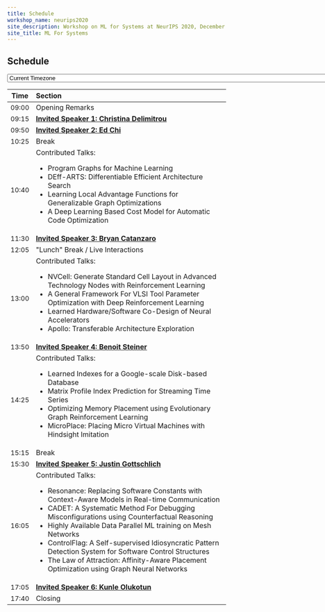 ```yaml
---
title: Schedule
workshop_name: neurips2020
site_description: Workshop on ML for Systems at NeurIPS 2020, December 12th, Zoomville
site_title: ML For Systems
---
```

<div class="schedule_section">
    <div class="inner clearfix">
        <section class="main-content">
            <h2>Schedule</h2>
            <select name="timezone" id="timezoneswitcher">
                <option value="current_timezone" id="current_timezone_option" selected="selected">Current Timezone</option>
                <option value="Pacific/Midway">(UTC -11:00) Midway, Niue, Pago Pago</option>
                <option value="America/Adak">(UTC -10:00) Adak</option>
                <option value="Pacific/Fakaofo">(UTC -10:00) Fakaofo, Honolulu, Johnston, Rarotonga, Tahiti</option>
                <option value="Pacific/Marquesas">(UTC -10:30) Marquesas</option>
                <option value="America/Anchorage">(UTC -09:00) Anchorage, Juneau, Nome, Sitka, Yakutat</option>
                <option value="Pacific/Gambier">(UTC -09:00) Gambier</option>
                <option value="America/Dawson">(UTC -08:00) San Francisco, Los Angeles, Dawson, Tijuana, Vancouver, Whitehorse</option>
                <option value="America/Santa_Isabel">(UTC -08:00) Santa Isabel</option>
                <option value="America/Metlakatla">(UTC -08:00) Metlakatla, Pitcairn</option>
                <option value="America/Dawson_Creek">(UTC -07:00) Dawson Creek, Hermosillo, Phoenix</option>
                <option value="America/Chihuahua">(UTC -07:00) Chihuahua, Mazatlan</option>
                <option value="America/Boise">(UTC -07:00) Boise, Cambridge Bay, Denver, Edmonton, Inuvik, Ojinaga, Shiprock, Yellowknife</option>
                <option value="America/Chicago">(UTC -06:00) Beulah, Center, Chicago, Knox, Matamoros, Menominee, New Salem, Rainy River, Rankin Inlet, Resolute, Tell City, Winnipeg</option>
                <option value="America/Belize">(UTC -06:00) Belize, Costa Rica, El Salvador, Galapagos, Guatemala, Managua, Regina, Swift Current, Tegucigalpa</option>
                <option value="Pacific/Easter">(UTC -06:00) Easter</option>
                <option value="America/Bahia_Banderas">(UTC -06:00) Bahia Banderas, Cancun, Merida, Mexico City, Monterrey</option>
                <option value="America/Detroit">(UTC -05:00) Detroit, Grand Turk, Indianapolis, Iqaluit, Louisville, Marengo, Monticello, Montreal, Nassau, New York, Nipigon, Pangnirtung, Petersburg, Thunder Bay, Toronto, Vevay, Vincennes, Winamac</option>
                <option value="America/Atikokan">(UTC -05:00) Atikokan, Bogota, Cayman, Guayaquil, Jamaica, Lima, Panama, Port-au-Prince</option>
                <option value="America/Havana">(UTC -05:00) Havana</option>
                <option value="America/Caracas">(UTC -05:30) Caracas</option>
                <option value="America/Glace_Bay">(UTC -04:00) Bermuda, Glace Bay, Goose Bay, Halifax, Moncton, Thule</option>
                <option value="Atlantic/Stanley">(UTC -04:00) Stanley</option>
                <option value="America/Santiago">(UTC -04:00) Palmer, Santiago</option>
                <option value="America/Anguilla">(UTC -04:00) Anguilla, Antigua, Aruba, Barbados, Blanc-Sablon, Boa Vista, Curacao, Dominica, Eirunepe, Grenada, Guadeloupe, Guyana, Kralendijk, La Paz, Lower Princes, Manaus, Marigot, Martinique, Montserrat, Port of Spain, Porto Velho, Puerto Rico, Rio Branco, Santo Domingo, St Barthelemy, St Kitts, St Lucia, St Thomas, St Vincent, Tortola</option>
                <option value="America/Campo_Grande">(UTC -04:00) Campo Grande, Cuiaba</option>
                <option value="America/Asuncion">(UTC -04:00) Asuncion</option>
                <option value="America/St_Johns">(UTC -04:30) St Johns</option>
                <option value="America/Sao_Paulo">(UTC -03:00) Sao Paulo</option>
                <option value="America/Araguaina">(UTC -03:00) Araguaina, Bahia, Belem, Buenos Aires, Catamarca, Cayenne, Cordoba, Fortaleza, Jujuy, La Rioja, Maceio, Mendoza, Paramaribo, Recife, Rio Gallegos, Rothera, Salta, San Juan, Santarem, Tucuman, Ushuaia</option>
                <option value="America/Montevideo">(UTC -03:00) Montevideo</option>
                <option value="America/Godthab">(UTC -03:00) Godthab</option>
                <option value="America/Argentina/San_Luis">(UTC -03:00) San Luis</option>
                <option value="America/Miquelon">(UTC -03:00) Miquelon</option>
                <option value="America/Noronha">(UTC -02:00) Noronha, South Georgia</option>
                <option value="Atlantic/Cape_Verde">(UTC -01:00) Cape Verde</option>
                <option value="America/Scoresbysund">(UTC -01:00) Azores, Scoresbysund</option>
                <option value="Atlantic/Canary">(UTC) Canary, Dublin, Faroe, Guernsey, Isle of Man, Jersey, Lisbon, London, Madeira</option>
                <option value="Africa/Abidjan">(UTC) Abidjan, Accra, Bamako, Banjul, Bissau, Casablanca, Conakry, Dakar, Danmarkshavn, El Aaiun, Freetown, Lome, Monrovia, Nouakchott, Ouagadougou, Reykjavik, Sao Tome, St Helena</option>
                <option value="Africa/Algiers">(UTC +01:00) Algiers, Bangui, Brazzaville, Douala, Kinshasa, Lagos, Libreville, Luanda, Malabo, Ndjamena, Niamey, Porto-Novo, Tunis</option>
                <option value="Africa/Ceuta">(UTC +01:00) Amsterdam, Andorra, Belgrade, Berlin, Bratislava, Brussels, Budapest, Ceuta, Copenhagen, Gibraltar, Ljubljana, Longyearbyen, Luxembourg, Madrid, Malta, Monaco, Oslo, Paris, Podgorica, Prague, Rome, San Marino, Sarajevo, Skopje, Stockholm, Tirane, Vaduz, Vatican, Vienna, Warsaw, Zagreb, Zurich</option>
                <option value="Africa/Windhoek">(UTC +01:00) Windhoek</option>
                <option value="Asia/Damascus">(UTC +02:00) Damascus</option>
                <option value="Asia/Beirut">(UTC +02:00) Beirut</option>
                <option value="Asia/Jerusalem">(UTC +02:00) Jerusalem</option>
                <option value="Asia/Nicosia">(UTC +02:00) Athens, Bucharest, Chisinau, Helsinki, Istanbul, Mariehamn, Nicosia, Riga, Sofia, Tallinn, Vilnius</option>
                <option value="Africa/Blantyre">(UTC +02:00) Blantyre, Bujumbura, Cairo, Gaborone, Gaza, Harare, Hebron, Johannesburg, Kigali, Lubumbashi, Lusaka, Maputo, Maseru, Mbabane, Tripoli</option>
                <option value="Asia/Amman">(UTC +02:00) Amman</option>
                <option value="Africa/Addis_Ababa">(UTC +03:00) Addis Ababa, Aden, Antananarivo, Asmara, Baghdad, Bahrain, Comoro, Dar es Salaam, Djibouti, Juba, Kaliningrad, Kampala, Khartoum, Kiev, Kuwait, Mayotte, Minsk, Mogadishu, Nairobi, Qatar, Riyadh, Simferopol, Syowa, Uzhgorod, Zaporozhye</option>
                <option value="Asia/Tehran">(UTC +03:30) Tehran</option>
                <option value="Asia/Yerevan">(UTC +04:00) Yerevan</option>
                <option value="Asia/Dubai">(UTC +04:00) Dubai, Mahe, Mauritius, Moscow, Muscat, Reunion, Samara, Tbilisi, Volgograd</option>
                <option value="Asia/Baku">(UTC +04:00) Baku</option>
                <option value="Asia/Kabul">(UTC +04:30) Kabul</option>
                <option value="Antarctica/Mawson">(UTC +05:00) Aqtau, Aqtobe, Ashgabat, Dushanbe, Karachi, Kerguelen, Maldives, Mawson, Oral, Samarkand, Tashkent</option>
                <option value="Asia/Colombo">(UTC +05:30) Colombo, Kolkata</option>
                <option value="Asia/Kathmandu">(UTC +05:45) Kathmandu</option>
                <option value="Antarctica/Vostok">(UTC +06:00) Almaty, Bishkek, Chagos, Dhaka, Qyzylorda, Thimphu, Vostok, Yekaterinburg</option>
                <option value="Asia/Rangoon">(UTC +06:30) Cocos, Rangoon</option>
                <option value="Antarctica/Davis">(UTC +07:00) Bangkok, Christmas, Davis, Ho Chi Minh, Hovd, Jakarta, Novokuznetsk, Novosibirsk, Omsk, Phnom Penh, Pontianak, Vientiane</option>
                <option value="Antarctica/Casey">(UTC +08:00) Brunei, Casey, Choibalsan, Chongqing, Harbin, Hong Kong, Kashgar, Krasnoyarsk, Kuala Lumpur, Kuching, Macau, Makassar, Manila, Perth, Shanghai, Singapore, Taipei, Ulaanbaatar, Urumqi</option>
                <option value="Australia/Eucla">(UTC +08:45) Eucla</option>
                <option value="Asia/Dili">(UTC +09:00) Dili, Irkutsk, Jayapura, Palau, Pyongyang, Seoul, Tokyo</option>
                <option value="Australia/Adelaide">(UTC +09:30) Adelaide, Broken Hill</option>
                <option value="Australia/Darwin">(UTC +09:30) Darwin</option>
                <option value="Antarctica/DumontDUrville">(UTC +10:00) Brisbane, Chuuk, DumontDUrville, Guam, Lindeman, Port Moresby, Saipan, Yakutsk</option>
                <option value="Australia/Currie">(UTC +10:00) Currie, Hobart, Melbourne, Sydney</option>
                <option value="Australia/Lord_Howe">(UTC +10:30) Lord Howe</option>
                <option value="Antarctica/Macquarie">(UTC +11:00) Efate, Guadalcanal, Kosrae, Macquarie, Noumea, Pohnpei, Sakhalin, Vladivostok</option>
                <option value="Pacific/Norfolk">(UTC +11:30) Norfolk</option>
                <option value="Antarctica/McMurdo">(UTC +12:00) Auckland, McMurdo, South Pole</option>
                <option value="Asia/Anadyr">(UTC +12:00) Anadyr, Fiji, Funafuti, Kamchatka, Kwajalein, Magadan, Majuro, Nauru, Tarawa, Wake, Wallis</option>
                <option value="Pacific/Chatham">(UTC +12:45) Chatham</option>
                <option value="Pacific/Enderbury">(UTC +13:00) Enderbury, Tongatapu</option>
                <option value="Pacific/Apia">(UTC +13:00) Apia</option>
                <option value="Pacific/Kiritimati">(UTC +14:00) Kiritimati</option>
            </select>
            <table class="schedule-table" id="scheduletable">
                <thead>
                  <tr>
                    <th style="text-align: center; white-space: nowrap;">Time</th>
                    <th style="text-align: left">Section</th>
                  </tr>
                </thead>
                <tbody>
                    <tr><td data-value-start="2020-12-12T09:00:00.000-08:00" style="text-align: right; white-space: nowrap; font-size: 15px;" >09:00</td><td style="text-align: left">Opening Remarks</td></tr>
                    <tr><td data-value-start="2020-12-12T09:15:00.000-08:00" style="text-align: right; white-space: nowrap; font-size: 15px;" >09:15</td><td style="text-align: left"><a href="#christina_delimitrou_talk"><b>Invited Speaker 1: Christina Delimitrou</b></a></td></tr>
                    <tr><td data-value-start="2020-12-12T09:50:00.000-08:00" style="text-align: right; white-space: nowrap; font-size: 15px;" >09:50</td><td style="text-align: left"><a href="#ed_chi_talk"><b>Invited Speaker 2: Ed Chi</b></a></td></tr>
                    <tr><td data-value-start="2020-12-12T10:25:00.000-08:00" style="text-align: right; white-space: nowrap; font-size: 15px;" >10:25</td><td style="text-align: left">Break</td></tr>
                    <tr><td data-value-start="2020-12-12T10:40:00.000-08:00" style="text-align: right; white-space: nowrap; font-size: 15px;" >10:40</td><td style="text-align: left">Contributed Talks:<ul><li>Program Graphs for Machine Learning</li><li>DEff-ARTS: Differentiable Efficient Architecture Search</li><li>Learning Local Advantage Functions for Generalizable Graph Optimizations</li><li>A Deep Learning Based Cost Model for Automatic Code Optimization</li></ul></td></tr>
                    <tr><td data-value-start="2020-12-12T11:30:00.000-08:00" style="text-align: right; white-space: nowrap; font-size: 15px;" >11:30</td><td style="text-align: left"><a href="#bryan_catanzaro_talk"><b>Invited Speaker 3: Bryan Catanzaro</b></a></td></tr>
                    <tr><td data-value-start="2020-12-12T12:05:00.000-08:00" style="text-align: right; white-space: nowrap; font-size: 15px;" >12:05</td><td style="text-align: left">"Lunch" Break / Live Interactions</td></tr>
                    <tr><td data-value-start="2020-12-12T13:00:00.000-08:00" style="text-align: right; white-space: nowrap; font-size: 15px;" >13:00</td><td style="text-align: left">Contributed Talks: <ul><li>NVCell: Generate Standard Cell Layout in Advanced Technology Nodes with Reinforcement Learning</li><li>A General Framework For VLSI Tool Parameter Optimization with Deep Reinforcement Learning</li><li>Learned Hardware/Software Co-Design of Neural Accelerators</li><li>Apollo: Transferable Architecture Exploration</li></ul></td></tr>
                    <tr><td data-value-start="2020-12-12T13:50:00.000-08:00" style="text-align: right; white-space: nowrap; font-size: 15px;" >13:50</td><td style="text-align: left"><a href="#benoit_steiner_talk"><b>Invited Speaker 4: Benoit Steiner</b></a></td></tr>
                    <tr><td data-value-start="2020-12-12T14:25:00.000-08:00" style="text-align: right; white-space: nowrap; font-size: 15px;" >14:25</td><td style="text-align: left">Contributed Talks:<ul><li>Learned Indexes for a Google-scale Disk-based Database</li><li>Matrix Profile Index Prediction for Streaming Time Series</li><li>Optimizing Memory Placement using Evolutionary Graph Reinforcement Learning</li><li>MicroPlace: Placing Micro Virtual Machines with Hindsight Imitation</li></ul></td></tr>
                    <tr><td data-value-start="2020-12-12T15:15:00.000-08:00" style="text-align: right; white-space: nowrap; font-size: 15px;" >15:15</td><td style="text-align: left">Break</td></tr>
                    <tr><td data-value-start="2020-12-12T15:30:00.000-08:00" style="text-align: right; white-space: nowrap; font-size: 15px;" >15:30</td><td style="text-align: left"><a href="#justin_gottschlich_talk"><b>Invited Speaker 5: Justin Gottschlich</b></a></td></tr>
                    <tr><td data-value-start="2020-12-12T16:05:00.000-08:00" style="text-align: right; white-space: nowrap; font-size: 15px;" >16:05</td><td style="text-align: left">Contributed Talks:<ul><li>Resonance: Replacing Software Constants with Context-Aware Models in Real-time Communication</li><li>CADET: A Systematic Method For Debugging Misconfigurations using Counterfactual Reasoning</li><li>Highly Available Data Parallel ML training on Mesh Networks</li><li>ControlFlag: A Self-supervised Idiosyncratic Pattern Detection System for Software Control Structures</li><li>The Law of Attraction: Affinity-Aware Placement Optimization using Graph Neural Networks</li></ul></td></tr>
                    <tr><td data-value-start="2020-12-12T17:05:00.000-08:00" style="text-align: right; white-space: nowrap; font-size: 15px;" >17:05</td><td style="text-align: left"><a href="#kunle_olukotun_talk"><b>Invited Speaker 6: Kunle Olukotun</b></a></td></tr>
                    <tr><td data-value-start="2020-12-12T17:40:00.000-08:00" style="text-align: right; white-space: nowrap; font-size: 15px;" >17:40</td><td style="text-align: left">Closing</td></tr>
                </tbody>
            </table>
        </section>
    </div>
</div>
<script>
    (function() {
        var table = document.getElementById("scheduletable");
        var cells = table.getElementsByTagName("td");
        function refresh(newlocale) {
            for (var i = 0; i < cells.length; i++) {
                if (cells[i].hasAttribute("data-value-start")) {
                    var start = cells[i].getAttribute("data-value-start");
                    cells[i].innerHTML = (new Date(start).toLocaleString('en-US', { timeZone: newlocale })).split(", ")[1];
                }
            }
        };
        document.getElementById("timezoneswitcher").addEventListener('change', function (e) {
            var newlocale = e.target.value;
            refresh(newlocale);
        });
        var current_timezone = Intl.DateTimeFormat().resolvedOptions().timeZone;
        document.getElementById("current_timezone_option").value = current_timezone;
        document.getElementById("current_timezone_option").innerHTML = "My Timezone (" + current_timezone + " - " + (new Date().toTimeString().slice(9)) + ")";
        refresh(current_timezone);
    })();
</script>